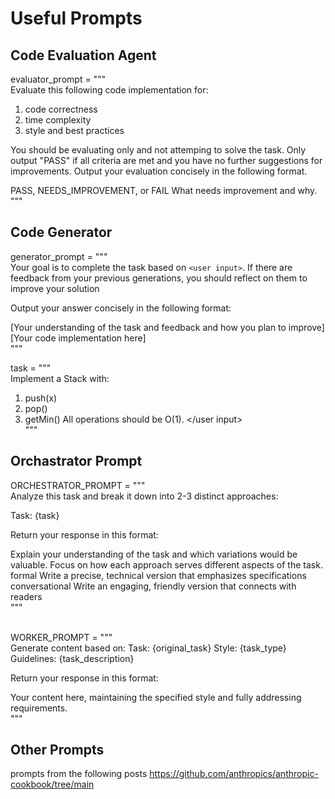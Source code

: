 # Useful Prompts

## Code Evaluation Agent

evaluator_prompt = """<br>
Evaluate this following code implementation for:
1. code correctness
2. time complexity
3. style and best practices

You should be evaluating only and not attemping to solve the task.
Only output "PASS" if all criteria are met and you have no further suggestions for improvements.
Output your evaluation concisely in the following format.

<evaluation>PASS, NEEDS_IMPROVEMENT, or FAIL</evaluation>
<feedback>
What needs improvement and why.
</feedback>
<br>
"""

## Code Generator

generator_prompt = """<br>
Your goal is to complete the task based on `<user input>`. If there are feedback 
from your previous generations, you should reflect on them to improve your solution

Output your answer concisely in the following format: 

<thoughts>
[Your understanding of the task and feedback and how you plan to improve]
</thoughts>

<response>
[Your code implementation here]
</response>
<br>
"""

<br>

task = """<br>
<user input>
Implement a Stack with:
1. push(x)
2. pop()
3. getMin()
All operations should be O(1).
</user input><br>
"""

## Orchastrator Prompt

ORCHESTRATOR_PROMPT = """<br>
Analyze this task and break it down into 2-3 distinct approaches:

Task: {task}

Return your response in this format:

<analysis>
Explain your understanding of the task and which variations would be valuable.
Focus on how each approach serves different aspects of the task.
</analysis>

<tasks>
    <task>
    <type>formal</type>
    <description>Write a precise, technical version that emphasizes specifications</description>
    </task>
    <task>
    <type>conversational</type>
    <description>Write an engaging, friendly version that connects with readers</description>
    </task>
</tasks>
<br>
"""

<br>
<br>

WORKER_PROMPT = """<br>
Generate content based on:
Task: {original_task}
Style: {task_type}
Guidelines: {task_description}

Return your response in this format:

<response>
Your content here, maintaining the specified style and fully addressing requirements.
</response>
<br>
"""

## Other Prompts
prompts from the following posts
https://github.com/anthropics/anthropic-cookbook/tree/main 
